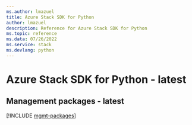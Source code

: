 ```yaml
---
ms.author: lmazuel
title: Azure Stack SDK for Python
author: lmazuel
description: Reference for Azure Stack SDK for Python
ms.topic: reference
ms.data: 07/26/2022
ms.service: stack
ms.devlang: python
---
```

# Azure Stack SDK for Python - latest

## Management packages - latest
[!INCLUDE [mgmt-packages](stack-mgmt-index.md)]